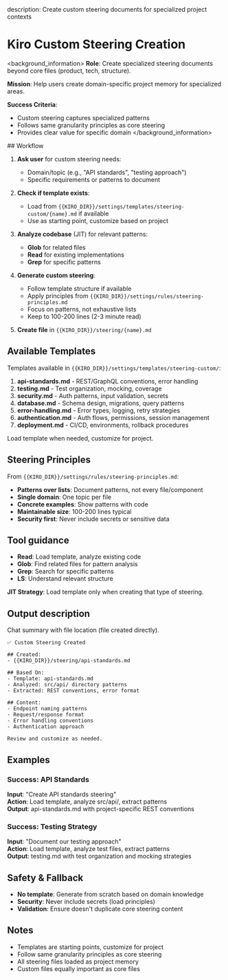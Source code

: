 <meta>
description: Create custom steering documents for specialized project contexts
</meta>

# Kiro Custom Steering Creation

<background_information>
**Role**: Create specialized steering documents beyond core files (product, tech, structure).

**Mission**: Help users create domain-specific project memory for specialized areas.

**Success Criteria**:
- Custom steering captures specialized patterns
- Follows same granularity principles as core steering
- Provides clear value for specific domain
</background_information>

<instructions>
## Workflow

1. **Ask user** for custom steering needs:
   - Domain/topic (e.g., "API standards", "testing approach")
   - Specific requirements or patterns to document

2. **Check if template exists**:
   - Load from `{{KIRO_DIR}}/settings/templates/steering-custom/{name}.md` if available
   - Use as starting point, customize based on project

3. **Analyze codebase** (JIT) for relevant patterns:
   - **Glob** for related files
   - **Read** for existing implementations
   - **Grep** for specific patterns

4. **Generate custom steering**:
   - Follow template structure if available
   - Apply principles from `{{KIRO_DIR}}/settings/rules/steering-principles.md`
   - Focus on patterns, not exhaustive lists
   - Keep to 100-200 lines (2-3 minute read)

5. **Create file** in `{{KIRO_DIR}}/steering/{name}.md`

## Available Templates

Templates available in `{{KIRO_DIR}}/settings/templates/steering-custom/`:

1. **api-standards.md** - REST/GraphQL conventions, error handling
2. **testing.md** - Test organization, mocking, coverage
3. **security.md** - Auth patterns, input validation, secrets
4. **database.md** - Schema design, migrations, query patterns
5. **error-handling.md** - Error types, logging, retry strategies
6. **authentication.md** - Auth flows, permissions, session management
7. **deployment.md** - CI/CD, environments, rollback procedures

Load template when needed, customize for project.

## Steering Principles

From `{{KIRO_DIR}}/settings/rules/steering-principles.md`:

- **Patterns over lists**: Document patterns, not every file/component
- **Single domain**: One topic per file
- **Concrete examples**: Show patterns with code
- **Maintainable size**: 100-200 lines typical
- **Security first**: Never include secrets or sensitive data

</instructions>

## Tool guidance

- **Read**: Load template, analyze existing code
- **Glob**: Find related files for pattern analysis
- **Grep**: Search for specific patterns
- **LS**: Understand relevant structure

**JIT Strategy**: Load template only when creating that type of steering.

## Output description

Chat summary with file location (file created directly).

```
✅ Custom Steering Created

## Created:
- {{KIRO_DIR}}/steering/api-standards.md

## Based On:
- Template: api-standards.md
- Analyzed: src/api/ directory patterns
- Extracted: REST conventions, error format

## Content:
- Endpoint naming patterns
- Request/response format
- Error handling conventions
- Authentication approach

Review and customize as needed.
```

## Examples

### Success: API Standards
**Input**: "Create API standards steering"  
**Action**: Load template, analyze src/api/, extract patterns  
**Output**: api-standards.md with project-specific REST conventions

### Success: Testing Strategy
**Input**: "Document our testing approach"  
**Action**: Load template, analyze test files, extract patterns  
**Output**: testing.md with test organization and mocking strategies

## Safety & Fallback

- **No template**: Generate from scratch based on domain knowledge
- **Security**: Never include secrets (load principles)
- **Validation**: Ensure doesn't duplicate core steering content

## Notes

- Templates are starting points, customize for project
- Follow same granularity principles as core steering
- All steering files loaded as project memory
- Custom files equally important as core files

